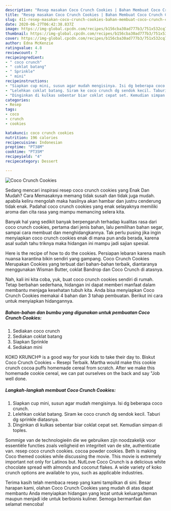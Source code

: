 ```yaml
---
description: "Resep masakan Coco Crunch Cookies | Bahan Membuat Coco Crunch Cookies Yang Enak Dan Lezat"
title: "Resep masakan Coco Crunch Cookies | Bahan Membuat Coco Crunch Cookies Yang Enak Dan Lezat"
slug: 411-resep-masakan-coco-crunch-cookies-bahan-membuat-coco-crunch-cookies-yang-enak-dan-lezat
date: 2020-06-27T06:42:38.837Z
image: https://img-global.cpcdn.com/recipes/b156cba30ad777b3/751x532cq70/coco-crunch-cookies-foto-resep-utama.jpg
thumbnail: https://img-global.cpcdn.com/recipes/b156cba30ad777b3/751x532cq70/coco-crunch-cookies-foto-resep-utama.jpg
cover: https://img-global.cpcdn.com/recipes/b156cba30ad777b3/751x532cq70/coco-crunch-cookies-foto-resep-utama.jpg
author: Edna McKenzie
ratingvalue: 4.8
reviewcount: 7
recipeingredient:
- " coco crunch"
- " coklat batang"
- " Sprinkle"
- " mini"
recipeinstructions:
- "Siapkan cup mini, susun agar mudah mengisinya. Isi dg beberapa coco crunch."
- "Lelehkan coklat batang. Siram ke coco crunch dg sendok kecil. Taburi dg sprinkle diatasnya."
- "Dinginkan di kulkas sebentar biar coklat cepat set. Kemudian simpan di toples."
categories:
- Resep
tags:
- coco
- crunch
- cookies

katakunci: coco crunch cookies 
nutrition: 196 calories
recipecuisine: Indonesian
preptime: "PT38M"
cooktime: "PT35M"
recipeyield: "4"
recipecategory: Dessert

---
```



![Coco Crunch Cookies](https://img-global.cpcdn.com/recipes/b156cba30ad777b3/751x532cq70/coco-crunch-cookies-foto-resep-utama.jpg)

Sedang mencari inspirasi resep coco crunch cookies yang Enak Dan Mudah? Cara Memasaknya memang tidak susah dan tidak juga mudah. apabila keliru mengolah maka hasilnya akan hambar dan justru cenderung tidak enak. Padahal coco crunch cookies yang enak selayaknya memiliki aroma dan cita rasa yang mampu memancing selera kita.

Banyak hal yang sedikit banyak berpengaruh terhadap kualitas rasa dari coco crunch cookies, pertama dari jenis bahan, lalu pemilihan bahan segar, sampai cara membuat dan menghidangkannya. Tak perlu pusing jika ingin menyiapkan coco crunch cookies enak di mana pun anda berada, karena asal sudah tahu triknya maka hidangan ini mampu jadi sajian spesial.

Here is the recipe of how to do the cookies. Persiapan lebaran karena masih nuansa karantina bikin sendiri yang gampang. Coco Crunch Cookies Merupakan Cookies yang terbuat dari bahan-bahan terbaik, diantaranya menggunakan Wisman Butter, coklat Bandrop dan Coco Crunch di atasnya.


Nah, kali ini kita coba, yuk, buat coco crunch cookies sendiri di rumah. Tetap berbahan sederhana, hidangan ini dapat memberi manfaat dalam membantu menjaga kesehatan tubuh kita. Anda bisa menyiapkan Coco Crunch Cookies memakai 4 bahan dan 3 tahap pembuatan. Berikut ini cara untuk menyiapkan hidangannya.

<!--inarticleads1-->

##### Bahan-bahan dan bumbu yang digunakan untuk pembuatan Coco Crunch Cookies:

1. Sediakan  coco crunch
1. Sediakan  coklat batang
1. Siapkan  Sprinkle
1. Sediakan  mini


KOKO KRUNCH® is a good way for your kids to take their day to. Biskut Coco Crunch Cookies ~ Resepi Terbaik. Martha would make this cookie crunch cocoa puffs homemade cereal from scratch. After we make this homemade cookie cereal, we can pat ourselves on the back and say &#34;Job well done. 

<!--inarticleads2-->

##### Langkah-langkah membuat Coco Crunch Cookies:

1. Siapkan cup mini, susun agar mudah mengisinya. Isi dg beberapa coco crunch.
1. Lelehkan coklat batang. Siram ke coco crunch dg sendok kecil. Taburi dg sprinkle diatasnya.
1. Dinginkan di kulkas sebentar biar coklat cepat set. Kemudian simpan di toples.


Sommige van de technologieën die we gebruiken zijn noodzakelijk voor essentiële functies zoals veiligheid en integriteit van de site, authenticatie van. resep coco crunch cookies. cocoa powder cookies. Beth is making Coco themed cookies while discussing the movie. This movie is extremely important not only for Latinos but. NutLove Coco Crunch is a delicious white chocolate spread with almonds and coconut flakes. A wide variety of koko crunch options are available to you, such as applicable industries. 

Terima kasih telah membaca resep yang kami tampilkan di sini. Besar harapan kami, olahan Coco Crunch Cookies yang mudah di atas dapat membantu Anda menyiapkan hidangan yang lezat untuk keluarga/teman maupun menjadi ide untuk berbisnis kuliner. Semoga bermanfaat dan selamat mencoba!
